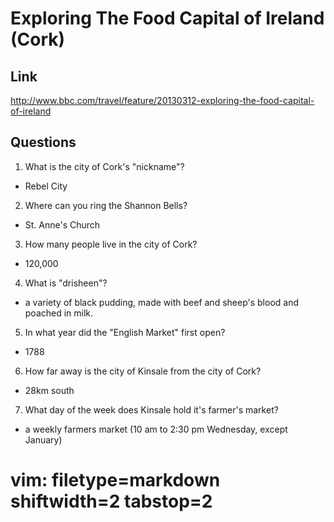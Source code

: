 # Exploring The Food Capital of Ireland (Cork) #

## Link ##
http://www.bbc.com/travel/feature/20130312-exploring-the-food-capital-of-ireland

## Questions ##
1. What is the city of Cork's "nickname"? 
  - Rebel City
2. Where can you ring the Shannon Bells? 
  - St. Anne's Church
3. How many people live in the city of Cork? 
  - 120,000
4. What is "drisheen"? 
  - a variety of black pudding, made with beef and sheep's blood and poached
    in milk.
5. In what year did the "English Market" first open?
  - 1788
6. How far away is the city of Kinsale from the city of Cork?
  - 28km south
7. What day of the week does Kinsale hold it's farmer's market?
  - a weekly farmers market (10 am to 2:30 pm Wednesday, except January)

# vim: filetype=markdown shiftwidth=2 tabstop=2
